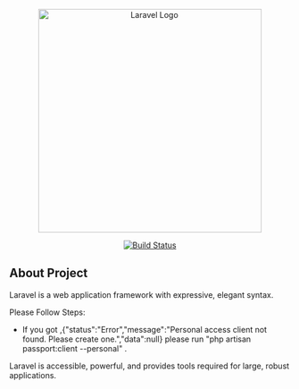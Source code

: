 <p align="center"><a href="https://laravel.com" target="_blank"><img src="https://raw.githubusercontent.com/laravel/art/master/logo-lockup/5%20SVG/2%20CMYK/1%20Full%20Color/laravel-logolockup-cmyk-red.svg" width="400" alt="Laravel Logo"></a></p>

<p align="center">
<a href="https://github.com/laravel/framework/actions"><img src="https://github.com/laravel/framework/workflows/tests/badge.svg" alt="Build Status"></a>
</p>

## About Project

Laravel is a web application framework with expressive, elegant syntax. 

Please Follow Steps:

- If you got ,{"status":"Error","message":"Personal access client not found. Please create one.","data":null}
please run "php artisan passport:client --personal" .


Laravel is accessible, powerful, and provides tools required for large, robust applications.

